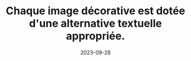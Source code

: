 ---
N: '111'
Rubrique: Images et médias
title: Chaque image décorative est dotée d'une alternative textuelle appropriée. 
detail: Chaque image décorative est dotée d'une alternative textuelle appropriée. 
abstract: 
categories: [" Images et médias"]
agrege: O4111-E022
opquast: '4 111'
indiceebook: '22'
description: "Règle n° 022"
weight:  022
actif: '1'
layout: rules
date: 2023-09-28
tags: ["", ""]
objectif: ["", ""]
Meo: [""]
Controle: ""
Author: "Opquast"
steps: ["", ""]
---